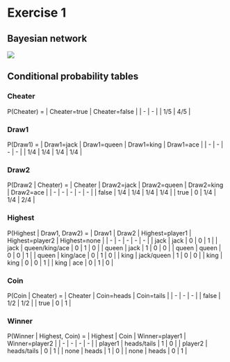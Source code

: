 # Exercise 1

## Bayesian network

![](plantuml/exercise1_bn.svg)

## Conditional probability tables

### Cheater

P(Cheater) = 
| Cheater=true | Cheater=false |
| - | - |
| 1/5 | 4/5 |

### Draw1

P(Draw1) = 
| Draw1=jack | Draw1=queen | Draw1=king | Draw1=ace |
| - | - | - | - |
| 1/4 | 1/4 | 1/4 | 1/4 |

### Draw2

P(Draw2 | Cheater) =
| Cheater | Draw2=jack | Draw2=queen | Draw2=king | Draw2=ace |
| - | - | - | - | - |
| false | 1/4 | 1/4 | 1/4 | 1/4 |
| true | 0 | 1/4 | 1/4 | 2/4 |

### Highest

P(Highest | Draw1, Draw2) = 
| Draw1 | Draw2 | Highest=player1 | Highest=player2 | Highest=none |
| - | - | - | - | - |
| jack | jack | 0 | 0 | 1 |
| jack | queen/king/ace | 0 | 1 | 0 |
| queen | jack | 1 | 0 | 0 |
| queen | queen | 0 | 0 | 1 |
| queen | king/ace | 0 | 1 | 0 |
| king | jack/queen | 1 | 0 | 0 |
| king | king | 0 | 0 | 1 |
| king | ace | 0 | 1 | 0 |

### Coin

P(Coin | Cheater) = 
| Cheater | Coin=heads | Coin=tails |
| - | - | - |
| false | 1/2 | 1/2 |
| true | 0 | 1 |

### Winner

P(Winner | Highest, Coin) =
| Highest | Coin | Winner=player1 | Winner=player2 |
| - | - | - | - |
| player1 | heads/tails | 1 | 0 |
| player2 | heads/tails | 0 | 1 |
| none | heads | 1 | 0 |
| none | heads | 0 | 1 |
